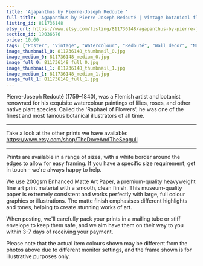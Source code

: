 ```yaml
---
title: 'Agapanthus by Pierre-Joseph Redouté '
full-title: 'Agapanthus by Pierre-Joseph Redouté | Vintage botanical flowering plant illustration | Art print for nature lovers'
listing_id: 811736148
etsy_url: https://www.etsy.com/listing/811736148/agapanthus-by-pierre-joseph-redoute-o?utm_source=site&utm_medium=api&utm_campaign=api
section_id: 19036676
price: 10.60
tags: ["Poster", "Vintage", "Watercolour", "Redouté", "Wall decor", "Nature", "Botanical print", "Plant lovers gift", "Plant illustration", "Cottage decor", "Flower art print", "Cottage", "Agapanthus"]
image_thumbnail_0: 811736148_thumbnail_0.jpg
image_medium_0: 811736148_medium_0.jpg
image_full_0: 811736148_full_0.jpg
image_thumbnail_1: 811736148_thumbnail_1.jpg
image_medium_1: 811736148_medium_1.jpg
image_full_1: 811736148_full_1.jpg
---
```

Pierre-Joseph Redouté (1759–1840), was a Flemish artist and botanist renowned for his exquisite watercolour paintings of lilies, roses, and other native plant species. Called the &#39;Raphael of Flowers&#39;, he was one of the finest and most famous botanical illustrators of all time. 

---

Take a look at the other prints we have available:
https://www.etsy.com/shop/TheDoveAndTheSeagull

----

Prints are available in a range of sizes, with a white border around the edges to allow for easy framing. If you have a specific size requirement, get in touch – we&#39;re always happy to help.

We use 200gsm Enhanced Matte Art Paper, a premium-quality heavyweight fine art print material with a smooth, clean finish. This museum-quality paper is extremely consistent and works perfectly with large, full colour graphics or illustrations. The matte finish emphasises different highlights and tones, helping to create stunning works of art.

When posting, we&#39;ll carefully pack your prints in a mailing tube or stiff envelope to keep them safe, and we aim have them on their way to you within 3-7 days of receiving your payment.

Please note that the actual item colours shown may be different from the photos above due to different monitor settings, and the frame shown is for illustrative purposes only.
